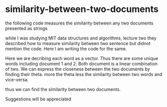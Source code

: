 # similarity-between-two-documents
the following code measures the similarity between any two documents presented as strings


while I was studying MIT data structures and algorithms, lecture two they described how to measure similarity between two sentence but didnot mention the code. Here I am writing the code for the same.

Here we are decribing each word as a vector. Thus there are  some unique words including document 1 and 2. Both document is a linear combination of two. We can express the closeness between the two documents by finding their theta. more the theta less the similarity between two words and vice-versa. 


thus we can find the similarity between two documents.

Suggestions will be appreciated


